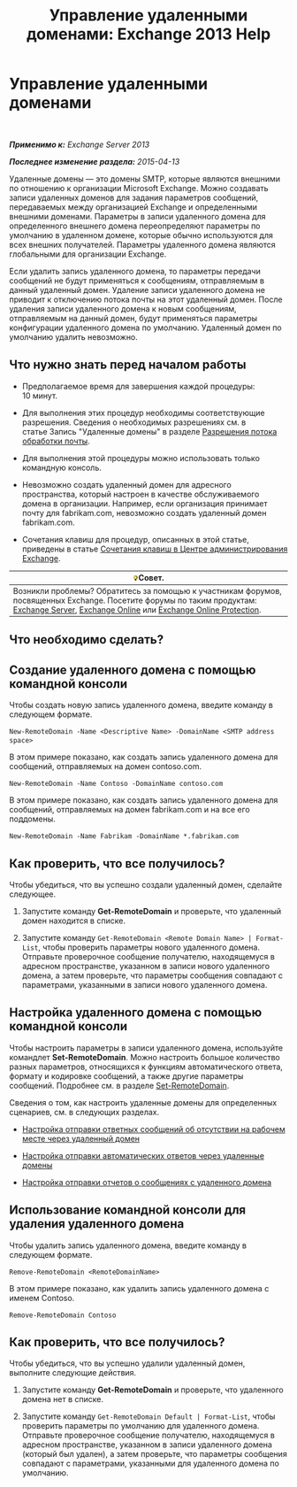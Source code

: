﻿---
title: 'Управление удаленными доменами: Exchange 2013 Help'
TOCTitle: Управление удаленными доменами
ms:assetid: 41a86907-bd9e-40d0-94d3-6deb95a0bffa
ms:mtpsurl: https://technet.microsoft.com/ru-ru/library/Aa997639(v=EXCHG.150)
ms:contentKeyID: 52059130
ms.date: 04/30/2018
mtps_version: v=EXCHG.150
f1_keywords:
- Microsoft.Exchange.Management.SnapIn.Esm.OrganizationConfiguration.NewRemoteDomainWizardForm.NewRemoteDomainWizardPage
ms.translationtype: HT
---

# Управление удаленными доменами

 

_**Применимо к:** Exchange Server 2013_

_**Последнее изменение раздела:** 2015-04-13_

Удаленные домены — это домены SMTP, которые являются внешними по отношению к организации Microsoft Exchange. Можно создавать записи удаленных доменов для задания параметров сообщений, передаваемых между организацией Exchange и определенными внешними доменами. Параметры в записи удаленного домена для определенного внешнего домена переопределяют параметры по умолчанию в удаленном домене, которые обычно используются для всех внешних получателей. Параметры удаленного домена являются глобальными для организации Exchange.

Если удалить запись удаленного домена, то параметры передачи сообщений не будут применяться к сообщениям, отправляемым в данный удаленный домен. Удаление записи удаленного домена не приводит к отключению потока почты на этот удаленный домен. После удаления записи удаленного домена к новым сообщениям, отправляемым на данный домен, будут применяться параметры конфигурации удаленного домена по умолчанию. Удаленный домен по умолчанию удалить невозможно.

## Что нужно знать перед началом работы

  - Предполагаемое время для завершения каждой процедуры: 10 минут.

  - Для выполнения этих процедур необходимы соответствующие разрешения. Сведения о необходимых разрешениях см. в статье Запись "Удаленные домены" в разделе [Разрешения потока обработки почты](mail-flow-permissions-exchange-2013-help.md).

  - Для выполнения этой процедуры можно использовать только командную консоль.

  - Невозможно создать удаленный домен для адресного пространства, который настроен в качестве обслуживаемого домена в организации. Например, если организация принимает почту для fabrikam.com, невозможно создать удаленный домен fabrikam.com.

  - Сочетания клавиш для процедур, описанных в этой статье, приведены в статье [Сочетания клавиш в Центре администрирования Exchange](keyboard-shortcuts-in-the-exchange-admin-center-exchange-online-protection-help.md).

<table>
<thead>
<tr class="header">
<th><img src="images/Bb124558.tip(EXCHG.150).gif" title="Совет" alt="Совет" />Совет.</th>
</tr>
</thead>
<tbody>
<tr class="odd">
<td>Возникли проблемы? Обратитесь за помощью к участникам форумов, посвященных Exchange. Посетите форумы по таким продуктам: <a href="https://go.microsoft.com/fwlink/p/?linkid=60612">Exchange Server</a>, <a href="https://go.microsoft.com/fwlink/p/?linkid=267542">Exchange Online</a> или <a href="https://go.microsoft.com/fwlink/p/?linkid=285351">Exchange Online Protection</a>.</td>
</tr>
</tbody>
</table>


## Что необходимо сделать?

## Создание удаленного домена с помощью командной консоли

Чтобы создать новую запись удаленного домена, введите команду в следующем формате.

    New-RemoteDomain -Name <Descriptive Name> -DomainName <SMTP address space>

В этом примере показано, как создать запись удаленного домена для сообщений, отправляемых на домен contoso.com.

    New-RemoteDomain -Name Contoso -DomainName contoso.com

В этом примере показано, как создать запись удаленного домена для сообщений, отправляемых на домен fabrikam.com и на все его поддомены.

    New-RemoteDomain -Name Fabrikam -DomainName *.fabrikam.com

## Как проверить, что все получилось?

Чтобы убедиться, что вы успешно создали удаленный домен, сделайте следующее.

1.  Запустите команду **Get-RemoteDomain** и проверьте, что удаленный домен находится в списке.

2.  Запустите команду `Get-RemoteDomain <Remote Domain Name> | Format-List`, чтобы проверить параметры нового удаленного домена. Отправьте проверочное сообщение получателю, находящемуся в адресном пространстве, указанном в записи нового удаленного домена, а затем проверьте, что параметры сообщения совпадают с параметрами, указанными в записи нового удаленного домена.

## Настройка удаленного домена с помощью командной консоли

Чтобы настроить параметры в записи удаленного домена, используйте командлет **Set-RemoteDomain**. Можно настроить большое количество разных параметров, относящихся к функциям автоматического ответа, формату и кодировке сообщений, а также другие параметры сообщений. Подробнее см. в разделе [Set-RemoteDomain](https://technet.microsoft.com/ru-ru/library/aa997857\(v=exchg.150\)).

Сведения о том, как настроить удаленные домены для определенных сценариев, см. в следующих разделах.

  - [Настройка отправки ответных сообщений об отсутствии на рабочем месте через удаленный домен](configure-remote-domain-out-of-office-replies-exchange-2013-help.md)

  - [Настройка отправки автоматических ответов через удаленные домены](configure-remote-domain-automatic-replies-exchange-2013-help.md)

  - [Настройка отправки отчетов о сообщениях с удаленного домена](configure-remote-domain-message-reporting-exchange-2013-help.md)

## Использование командной консоли для удаления удаленного домена

Чтобы удалить запись удаленного домена, введите команду в следующем формате.

    Remove-RemoteDomain <RemoteDomainName>

В этом примере показано, как удалить запись удаленного домена с именем Contoso.

    Remove-RemoteDomain Contoso

## Как проверить, что все получилось?

Чтобы убедиться, что вы успешно удалили удаленный домен, выполните следующие действия.

1.  Запустите команду **Get-RemoteDomain** и проверьте, что удаленного домена нет в списке.

2.  Запустите команду `Get-RemoteDomain Default | Format-List`, чтобы проверить параметры по умолчанию для удаленного домена. Отправьте проверочное сообщение получателю, находящемуся в адресном пространстве, указанном в записи удаленного домена (который был удален), а затем проверьте, что параметры сообщения совпадают с параметрами, указанными для удаленного домена по умолчанию.

